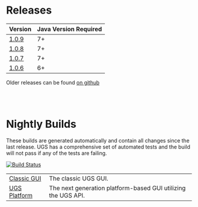 # Releases

| Version | Java Version Required |
| ------- | --------------------- |
| [1.0.9](http://bit.ly/1M6z2ys) | 7+ |
| [1.0.8](http://bit.ly/1BSKon6) | 7+ |
| [1.0.7](http://bit.ly/1dNrLAy) | 7+ |
| [1.0.6](http://bit.ly/16q7obd) | 6+ |

Older releases can be found [on github](https://github.com/winder/builds/tree/master/UniversalGCodeSender)

<br/>
<br/>

# Nightly Builds

These builds are generated automatically and contain all changes since the last release.
UGS has a comprehensive set of automated tests and the build will not pass if any of the tests are failing.

[![Build Status](https://travis-ci.org/winder/Universal-G-Code-Sender.svg?branch=master)](https://travis-ci.org/winder/Universal-G-Code-Sender)

| | |
|-|-|
| [Classic GUI](http://bit.ly/1hftIhy) | The classic UGS GUI. |
| [UGS Platform](http://bit.ly/1DkClRW) | The next generation platform-based GUI utilizing the UGS API. |
